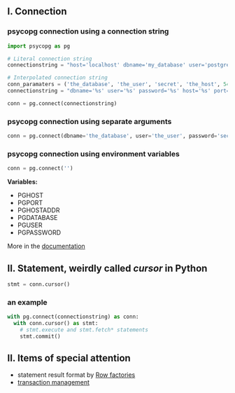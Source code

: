 ## I. Connection
### psycopg connection using a connection string  

```python
import psycopg as pg

# Literal connection string
connectionstring = "host='localhost' dbname='my_database' user='postgres' password='secret'"

# Interpolated connection string
conn_paramaters = ('the_database', 'the_user', 'secret', 'the_host', 5432) # these may come from somewhere else
connectionstring = "dbname='%s' user='%s' password='%s' host='%s' port=%s" % conn_paramaters

conn = pg.connect(connectionstring)
```
### psycopg connection using separate arguments

```python
conn = pg.connect(dbname='the_database', user='the_user', password='secret', host='the_host', port=5432)
```

### psycopg connection using environment variables
```python
conn = pg.connect('')
```
**Variables:**  
- PGHOST
- PGPORT
- PGHOSTADDR
- PGDATABASE
- PGUSER
- PGPASSWORD
  
More in the [documentation](https://www.postgresql.org/docs/current/libpq-envars.html)

## II. Statement, weirdly called *cursor* in Python

```python
stmt = conn.cursor()
```
### an example
```python
with pg.connect(connectionstring) as conn:
  with conn.cursor() as stmt:
    # stmt.execute and stmt.fetch* statements
    stmt.commit()
```

## II. Items of special attention
- statement result format by [Row factories](https://www.psycopg.org/psycopg3/docs/advanced/rows.html)
- [transaction management](https://www.psycopg.org/psycopg3/docs/basic/transactions.html)
